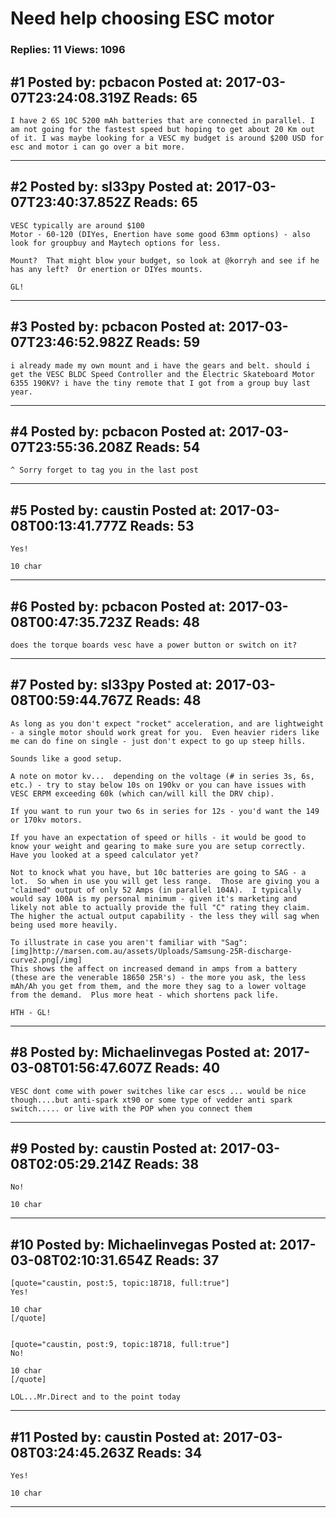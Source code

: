 # Need help choosing ESC motor

### Replies: 11 Views: 1096

## \#1 Posted by: pcbacon Posted at: 2017-03-07T23:24:08.319Z Reads: 65

```
I have 2 6S 10C 5200 mAh batteries that are connected in parallel. I am not going for the fastest speed but hoping to get about 20 Km out of it. I was maybe looking for a VESC my budget is around $200 USD for esc and motor i can go over a bit more.
```

---
## \#2 Posted by: sl33py Posted at: 2017-03-07T23:40:37.852Z Reads: 65

```
VESC typically are around $100
Motor - 60-120 (DIYes, Enertion have some good 63mm options) - also look for groupbuy and Maytech options for less.

Mount?  That might blow your budget, so look at @korryh and see if he has any left?  Or enertion or DIYes mounts.

GL!
```

---
## \#3 Posted by: pcbacon Posted at: 2017-03-07T23:46:52.982Z Reads: 59

```
i already made my own mount and i have the gears and belt. should i get the VESC BLDC Speed Controller and the Electric Skateboard Motor 6355 190KV? i have the tiny remote that I got from a group buy last year.
```

---
## \#4 Posted by: pcbacon Posted at: 2017-03-07T23:55:36.208Z Reads: 54

```
^ Sorry forget to tag you in the last post
```

---
## \#5 Posted by: caustin Posted at: 2017-03-08T00:13:41.777Z Reads: 53

```
Yes!

10 char
```

---
## \#6 Posted by: pcbacon Posted at: 2017-03-08T00:47:35.723Z Reads: 48

```
does the torque boards vesc have a power button or switch on it?
```

---
## \#7 Posted by: sl33py Posted at: 2017-03-08T00:59:44.767Z Reads: 48

```
As long as you don't expect "rocket" acceleration, and are lightweight - a single motor should work great for you.  Even heavier riders like me can do fine on single - just don't expect to go up steep hills.

Sounds like a good setup.

A note on motor kv...  depending on the voltage (# in series 3s, 6s, etc.) - try to stay below 10s on 190kv or you can have issues with VESC ERPM exceeding 60k (which can/will kill the DRV chip).

If you want to run your two 6s in series for 12s - you'd want the 149 or 170kv motors.

If you have an expectation of speed or hills - it would be good to know your weight and gearing to make sure you are setup correctly.  Have you looked at a speed calculator yet?

Not to knock what you have, but 10c batteries are going to SAG - a lot.  So when in use you will get less range.  Those are giving you a "claimed" output of only 52 Amps (in parallel 104A).  I typically would say 100A is my personal minimum - given it's marketing and likely not able to actually provide the full "C" rating they claim.  The higher the actual output capability - the less they will sag when being used more heavily.

To illustrate in case you aren't familiar with "Sag":
[img]http://marsen.com.au/assets/Uploads/Samsung-25R-discharge-curve2.png[/img]
This shows the affect on increased demand in amps from a battery (these are the venerable 18650 25R's) - the more you ask, the less mAh/Ah you get from them, and the more they sag to a lower voltage from the demand.  Plus more heat - which shortens pack life.

HTH - GL!
```

---
## \#8 Posted by: Michaelinvegas Posted at: 2017-03-08T01:56:47.607Z Reads: 40

```
VESC dont come with power switches like car escs ... would be nice though....but anti-spark xt90 or some type of vedder anti spark switch..... or live with the POP when you connect them
```

---
## \#9 Posted by: caustin Posted at: 2017-03-08T02:05:29.214Z Reads: 38

```
No!

10 char
```

---
## \#10 Posted by: Michaelinvegas Posted at: 2017-03-08T02:10:31.654Z Reads: 37

```
[quote="caustin, post:5, topic:18718, full:true"]
Yes!

10 char
[/quote]


[quote="caustin, post:9, topic:18718, full:true"]
No!

10 char
[/quote]

LOL...Mr.Direct and to the point today
```

---
## \#11 Posted by: caustin Posted at: 2017-03-08T03:24:45.263Z Reads: 34

```
Yes!

10 char
```

---

